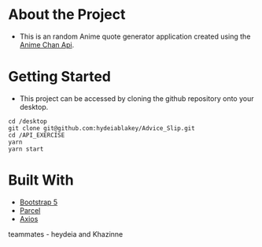 # About the Project

- This is an random Anime quote generator application created using the [Anime Chan Api](https://animechan.vercel.app/).


# Getting Started
- This project can be accessed by cloning the github repository onto your desktop.

```
cd /desktop
git clone git@github.com:hydeiablakey/Advice_Slip.git
cd /API_EXERCISE
yarn 
yarn start 
```

# Built With

- [Bootstrap 5](https://getbootstrap.com/docs/5.1/getting-started/introduction/)
- [Parcel](https://parceljs.org/)
- [Axios](https://github.com/axios/axios)


teammates - heydeia and Khazinne
